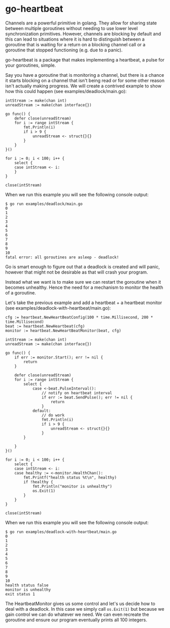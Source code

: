 # go-heartbeat

Channels are a powerful primitive in golang. They allow for sharing state between multiple goroutines without needing to use lower level synchronization primitives. However, channels are blocking by default and this can lead to situations where it is hard to distinguish between a goroutine that is waiting for a return on a blocking channel call or a goroutine that stopped functioning (e.g. due to a panic).

go-heartbeat is a package that makes implementing a heartbeat, a pulse for your goroutines, simple.

Say you have a goroutine that is monitoring a channel, but there is a chance it starts blocking on a channel that isn't being read or for some other reason isn't actually making progress. We will create a contrived example to show how this could happen (see examples/deadlock/main.go):

```golang
intStream := make(chan int)
unreadStream := make(chan interface{})

go func() {
    defer close(unreadStream)
    for i := range intStream {
        fmt.Println(i)
        if i > 9 {
            unreadStream <- struct{}{}
        }
    }
}()

for i := 0; i < 100; i++ {
    select {
    case intStream <- i:
    }
}

close(intStream)
```

When we run this example you will see the following console output:

```console
$ go run examples/deadlock/main.go
0
1
2
3
4
5
6
7
8
9
10
fatal error: all goroutines are asleep - deadlock!
```

Go is smart enough to figure out that a deadlock is created and will panic, however that might not be desirable as that will crash your program.

Instead what we want is to make sure we can restart the goroutine when it becomes unhealthy. Hence the need for a mechanism to monitor the health of a goroutine.

Let's take the previous example and add a heartbeat + a heartbeat monitor (see examples/deadlock-with-heartbeat/main.go):

```golang
cfg := heartbeat.NewHeartBeatConfig(100 * time.Millisecond, 200 * time.Millisecond)
beat := heartbeat.NewHeartbeat(cfg)
monitor := heartbeat.NewHeartBeatMonitor(beat, cfg)

intStream := make(chan int)
unreadStream := make(chan interface{})

go func() {
    if err := monitor.Start(); err != nil {
        return
    }

    defer close(unreadStream)
    for i := range intStream {
        select {
            case <-beat.PulseInterval():
                // notify on heartbeat interval
                if err := beat.SendPulse(); err != nil {
                    return
                }
            default:
                // do work
                fmt.Println(i)
                if i > 9 {
                    unreadStream <- struct{}{}
                }
        }

    }
}()

for i := 0; i < 100; i++ {
    select {
    case intStream <- i:
    case healthy := <-monitor.HealthChan():
        fmt.Printf("health status %t\n", healthy)
        if !healthy {
            fmt.Println("monitor is unhealthy")
            os.Exit(1)
        }
    }
}

close(intStream)
```

When we run this example you will see the following console output:

```console
$ go run examples/deadlock-with-heartbeat/main.go
0
1
2
3
4
5
6
7
8
9
10
health status false
monitor is unhealthy
exit status 1
```

The HeartbeatMonitor gives us some control and let's us decide how to deal with a deadlock. In this case we simply call `os.Exit(1)` but because we gain control we can do whatever we need. We can even recreate the goroutine and ensure our program eventually prints all 100 integers.
